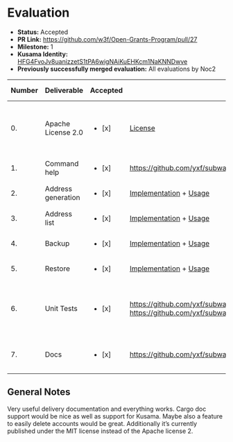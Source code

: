 # Evaluation

* **Status:** Accepted
* **PR Link:** https://github.com/w3f/Open-Grants-Program/pull/27 
* **Milestone:** 1
* **Kusama Identity:** [HFG4FvoJv8uanizzetS1tPA6wigNAiKuEHKcm1NaKNNDwve](https://polkascan.io/pre/kusama/account/HFG4FvoJv8uanizzetS1tPA6wigNAiKuEHKcm1NaKNNDwve)
* **Previously successfully merged evaluation:** All evaluations by Noc2

| Number | Deliverable | Accepted | Link | Evaluation Notes |
| ------------- | ------------- | ------------- | ------------- |------------- |
| 0. | Apache License 2.0 | <ul><li>[x] </li></ul>|[License](https://github.com/yxf/subwallet/blob/master/LICENSE)| MIT instead of Apache, but that's not a big issue |
| 1. | Command help |<ul><li>[x] </li></ul>| https://github.com/yxf/subwallet#usage | Works
| 2. | Address generation |<ul><li>[x] </li></ul>| [Implementation](https://github.com/yxf/subwallet/blob/master/src/main.rs#L23) + [Usage](https://github.com/yxf/subwallet#getnewaddress) | Works
| 3. | Address list |<ul><li>[x] </li></ul>| [Implementation](https://github.com/yxf/subwallet/blob/master/src/main.rs#L37) + [Usage](https://github.com/yxf/subwallet#listaddresses) | Works
| 4. | Backup |<ul><li>[x] </li></ul>| [Implementation](https://github.com/yxf/subwallet/blob/master/src/main.rs#L63) + [Usage](https://github.com/yxf/subwallet#backup) | Works
| 5. | Restore |<ul><li>[x] </li></ul>| [Implementation](https://github.com/yxf/subwallet/blob/master/src/main.rs#L43) + [Usage](https://github.com/yxf/subwallet#backup) | Works
| 6. | Unit Tests |<ul><li>[x] </li></ul>| https://github.com/yxf/subwallet/blob/master/src/keystore.rs#L75 <br> https://github.com/yxf/subwallet/blob/master/src/wallet.rs#L130 | Only for wallet.rs and keystore.rs at the moment |
| 7. | Docs |<ul><li>[x] </li></ul>| https://github.com/yxf/subwallet | cargo doc support would be nice |

## General Notes

Very useful delivery documentation and everything works. Cargo doc support would be nice as well as support for Kusama. Maybe also a feature to easily delete accounts would be great. Additionally it’s currently published under the MIT license instead of the Apache license 2. 
